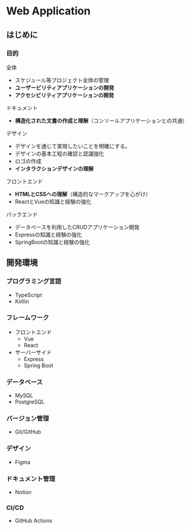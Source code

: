# Web Application

## はじめに

### 目的

全体

- スケジュール等プロジェクト全体の管理
- **ユーザービリティアプリケーションの開発**
- **アクセシビリティアプリケーションの開発**

ドキュメント

- **構造化された文書の作成と理解**（コンソールアプリケーションとの共通）

デザイン

- デザインを通じて実現したいことを明確にする。
- デザインの基本工程の確認と認識強化
- ロゴの作成
- **インタラクションデザインの理解**

フロントエンド

- **HTMLとCSSへの理解**（構造的なマークアップを心がけ）
- ReactとVueの知識と経験の強化

バックエンド

- データベースを利用したCRUDアプリケーション開発
- Expressの知識と経験の強化
- SpringBootの知識と経験の強化

## 開発環境

### プログラミング言語

- TypeScript
- Kotlin

### フレームワーク

- フロントエンド
  - Vue
  - React
- サーバーサイド
  - Express
  - Spring Boot

### データベース

- MySQL
- PostgreSQL

### バージョン管理

- Git/GitHub

### デザイン

- Figma

### ドキュメント管理

- Notion

### CI/CD

- GitHub Actions
